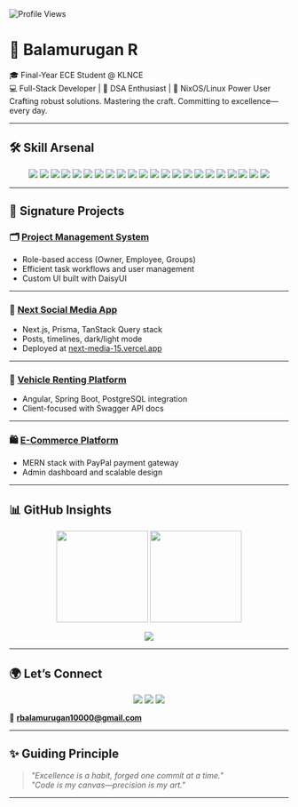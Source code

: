 <!-- Profile Views -->
<img src="https://komarev.com/ghpvc/?username=Balamurugan-1000&color=7b68ee&style=flat-square" alt="Profile Views" />


# 👋 **Balamurugan R**

🎓 Final-Year ECE Student @ KLNCE  
💻 Full-Stack Developer | 🧠 DSA Enthusiast | 🐧 NixOS/Linux Power User  
Crafting robust solutions. Mastering the craft. Committing to excellence—every day.

---

## 🛠️ **Skill Arsenal**

<p align="center">
  <!-- Frontend -->
  <img src="https://img.shields.io/badge/-React-61DAFB?style=flat-square&logo=react&logoColor=black" />
  <img src="https://img.shields.io/badge/-Next.js-000?style=flat-square&logo=nextdotjs" />
  <img src="https://img.shields.io/badge/-Vue.js-4FC08D?style=flat-square&logo=vue.js" />
  <img src="https://img.shields.io/badge/-Angular-DD0031?style=flat-square&logo=angular" />
  <img src="https://img.shields.io/badge/-Nuxt.js-00C58E?style=flat-square&logo=nuxtdotjs" />
  <img src="https://img.shields.io/badge/-Tailwind_CSS-38B2AC?style=flat-square&logo=tailwindcss" />
  <img src="https://img.shields.io/badge/-Redux-764ABC?style=flat-square&logo=redux" />
  <!-- Backend -->
  <img src="https://img.shields.io/badge/-Node.js-339933?style=flat-square&logo=nodedotjs" />
  <img src="https://img.shields.io/badge/-Express.js-000000?style=flat-square&logo=express" />
  <img src="https://img.shields.io/badge/-Spring_Boot-6DB33F?style=flat-square&logo=springboot" />
  <img src="https://img.shields.io/badge/-Go-00ADD8?style=flat-square&logo=go" />
  <img src="https://img.shields.io/badge/-REST_API-FF6F61?style=flat-square&logo=rest" />
  <!-- Databases -->
  <img src="https://img.shields.io/badge/-PostgreSQL-336791?style=flat-square&logo=postgresql" />
  <img src="https://img.shields.io/badge/-MongoDB-47A248?style=flat-square&logo=mongodb" />
  <img src="https://img.shields.io/badge/-MySQL-4479A1?style=flat-square&logo=mysql" />
  <img src="https://img.shields.io/badge/-Prisma-2D3748?style=flat-square&logo=prisma" />
  <!-- DevOps & Tools -->
  <img src="https://img.shields.io/badge/-Docker-2496ED?style=flat-square&logo=docker" />
  <img src="https://img.shields.io/badge/-Git-F05032?style=flat-square&logo=git" />
  <img src="https://img.shields.io/badge/-GitHub-181717?style=flat-square&logo=github" />
  <img src="https://img.shields.io/badge/-NixOS-5277C3?style=flat-square&logo=nixos" />
  <img src="https://img.shields.io/badge/-Neovim-57A143?style=flat-square&logo=neovim" />
  <!-- CS Fundamentals -->
  <img src="https://img.shields.io/badge/-DSA-FFD700?style=flat-square&logo=code" />
</p>

---

## 🌟 **Signature Projects**

### 🗂️ **[Project Management System](https://github.com/Balamurugan-1000/Task-manager)**  
- Role-based access (Owner, Employee, Groups)  
- Efficient task workflows and user management  
- Custom UI built with DaisyUI  

---

### 📱 **[Next Social Media App](https://github.com/Balamurugan-1000/next-media)**  
- Next.js, Prisma, TanStack Query stack  
- Posts, timelines, dark/light mode  
- Deployed at [next-media-15.vercel.app](https://next-media-15.vercel.app)  

---

### 🚗 **[Vehicle Renting Platform](https://github.com/Balamurugan-1000/RentARide)**  
- Angular, Spring Boot, PostgreSQL integration  
- Client-focused with Swagger API docs  

---

### 🛍️ **[E-Commerce Platform](https://github.com/Balamurugan-1000/Ecommerce-MERN)**  
- MERN stack with PayPal payment gateway  
- Admin dashboard and scalable design  

---

## 📊 **GitHub Insights**

<p align="center">
  <img src="https://github-readme-stats.vercel.app/api?username=Balamurugan-1000&show_icons=true&theme=tokyonight&hide_border=true" height="165"/>
  <img src="https://github-readme-stats.vercel.app/api/top-langs/?username=Balamurugan-1000&layout=compact&theme=tokyonight&hide_border=true" height="165"/>
</p>

<p align="center">
  <img src="https://github-readme-streak-stats.herokuapp.com?user=Balamurugan-1000&theme=tokyonight&hide_border=true" />
</p>

---

## 🌍 **Let’s Connect**

<p align="center">
  <a href="https://linkedin.com/in/balamurugan1000"><img src="https://img.shields.io/badge/-LinkedIn-0A66C2?style=flat-square&logo=linkedin&logoColor=white" /></a>
  <a href="https://github.com/Balamurugan-1000"><img src="https://img.shields.io/badge/-GitHub-181717?style=flat-square&logo=github&logoColor=white" /></a>
  <a href="https://balamuruganr.me"><img src="https://img.shields.io/badge/-Portfolio-000?style=flat-square&logo=firefox&logoColor=white" /></a>
</p>

📧 **rbalamurugan10000@gmail.com**

---

## ✨ **Guiding Principle**

> *"Excellence is a habit, forged one commit at a time."*  
> *"Code is my canvas—precision is my art."*  

---
